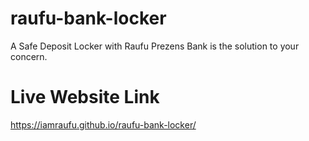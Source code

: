 # raufu-bank-locker
A Safe Deposit Locker with Raufu Prezens Bank is the solution to your concern.

# Live Website Link
https://iamraufu.github.io/raufu-bank-locker/
